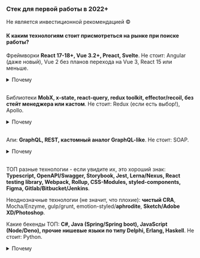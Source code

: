 ### Стек для первой работы в 2022+

Не является инвестиционной рекомендацией ©
#### К каким технологиям стоит присмотреться на рынке при поиске работы?

Фреймворки **React 17-18+, Vue 3.2+, Preact, Svelte**. Не стоит: Angular (даже новый), Vue 2 без планов перехода на Vue 3, React 15 или меньше.
<details>
  <summary>Почему</summary>
  Первые фреймворки либо популярны, либо на хайпе сейчас. С ними легко найти другую работу или в целом интересно изучать и работать. С теми, которые не стоит рассматривать: проблема в том, что они нормальное такое легаси как правило, изучение и использование их будет вызывать жопоболь.
</details><br/>

Библиотеки **MobX, x-state, react-query, redux toolkit, effector/recoil, без стейт менеджера или кастом**. Не стоит: Redux (если есть выбор!), Apollo.
<details>
  <summary>Почему</summary>
  Использование этих библиотек с намного большей вероятностью гарантирует, что проект, куда вы попадете более богат умными людьми и/или более современный. Люди уже набили шишки, и отказались от старых инструментов в пользу заменивших их улучшенных аналогов или своей проприетарной реализации.
</details><br/>

Апи: **GraphQL, REST, кастомный аналог GraphQL-like**. Не стоит: SOAP.
<details>
  <summary>Почему</summary>
  Эти технологии построения апи достаточно современны. REST прост и понятен, а значит надежен, GraphQL говорит о сложности, а значит интересности, проекта. Там есть свои проблемы, но есть и больше возможностей над REST, так что он тоже ОК.
</details><br/>

ТОП разные технологии - если увидите их, это хороший знак: **Typescript, OpenAPI/Swagger, Storybook, Jest, Lerna/Nexus, React testing library, Webpack, Rollup, CSS-Modules, styled-components, Figma, Gitlab/Bitbucket/Jenkins**.

Неоднозначные технологии (не значит, что плохие): **чистый CRA**, Mocha/Enzyme, gulp/grunt, emotion-styled/**aphrodite**, **Sketch/Adobe XD/Photoshop**.

Какие бекенды ТОП: **C#, Java (Spring/Spring boot), JavaScript (Node/Deno), прочие нишевые языки по типу Delphi, Erlang, Haskell**. Не стоит: Python.
<details>
 	<summary>Почему</summary>
	Скорее всего, на этих языках работают профессионалы своего дела, кроме JS - там не факт, но там у вас будет возможность поработать на беке в рамках вашего проф. развития.
</details><br/>